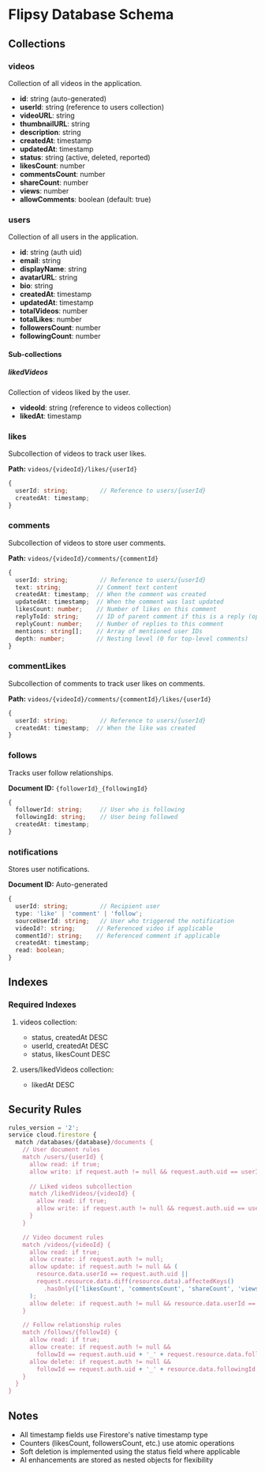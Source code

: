 # Flipsy Database Schema

## Collections

### videos
Collection of all videos in the application.

- **id**: string (auto-generated)
- **userId**: string (reference to users collection)
- **videoURL**: string
- **thumbnailURL**: string
- **description**: string
- **createdAt**: timestamp
- **updatedAt**: timestamp
- **status**: string (active, deleted, reported)
- **likesCount**: number
- **commentsCount**: number
- **shareCount**: number
- **views**: number
- **allowComments**: boolean (default: true)

### users
Collection of all users in the application.

- **id**: string (auth uid)
- **email**: string
- **displayName**: string
- **avatarURL**: string
- **bio**: string
- **createdAt**: timestamp
- **updatedAt**: timestamp
- **totalVideos**: number
- **totalLikes**: number
- **followersCount**: number
- **followingCount**: number

#### Sub-collections

##### likedVideos
Collection of videos liked by the user.

- **videoId**: string (reference to videos collection)
- **likedAt**: timestamp

### likes
Subcollection of videos to track user likes.

**Path:** `videos/{videoId}/likes/{userId}`
```typescript
{
  userId: string;         // Reference to users/{userId}
  createdAt: timestamp;
}
```

### comments
Subcollection of videos to store user comments.

**Path:** `videos/{videoId}/comments/{commentId}`
```typescript
{
  userId: string;         // Reference to users/{userId}
  text: string;          // Comment text content
  createdAt: timestamp;  // When the comment was created
  updatedAt: timestamp;  // When the comment was last updated
  likesCount: number;    // Number of likes on this comment
  replyToId: string;     // ID of parent comment if this is a reply (optional)
  replyCount: number;    // Number of replies to this comment
  mentions: string[];    // Array of mentioned user IDs
  depth: number;         // Nesting level (0 for top-level comments)
}
```

### commentLikes
Subcollection of comments to track user likes on comments.

**Path:** `videos/{videoId}/comments/{commentId}/likes/{userId}`
```typescript
{
  userId: string;         // Reference to users/{userId}
  createdAt: timestamp;  // When the like was created
}
```

### follows
Tracks user follow relationships.

**Document ID:** `{followerId}_{followingId}`
```typescript
{
  followerId: string;     // User who is following
  followingId: string;    // User being followed
  createdAt: timestamp;
}
```

### notifications
Stores user notifications.

**Document ID:** Auto-generated
```typescript
{
  userId: string;         // Recipient user
  type: 'like' | 'comment' | 'follow';
  sourceUserId: string;   // User who triggered the notification
  videoId?: string;      // Referenced video if applicable
  commentId?: string;    // Referenced comment if applicable
  createdAt: timestamp;
  read: boolean;
}
```

## Indexes

### Required Indexes

1. videos collection:
   - status, createdAt DESC
   - userId, createdAt DESC
   - status, likesCount DESC

2. users/likedVideos collection:
   - likedAt DESC

## Security Rules

```javascript
rules_version = '2';
service cloud.firestore {
  match /databases/{database}/documents {
    // User document rules
    match /users/{userId} {
      allow read: if true;
      allow write: if request.auth != null && request.auth.uid == userId;
      
      // Liked videos subcollection
      match /likedVideos/{videoId} {
        allow read: if true;
        allow write: if request.auth != null && request.auth.uid == userId;
      }
    }

    // Video document rules
    match /videos/{videoId} {
      allow read: if true;
      allow create: if request.auth != null;
      allow update: if request.auth != null && (
        resource.data.userId == request.auth.uid ||
        request.resource.data.diff(resource.data).affectedKeys()
          .hasOnly(['likesCount', 'commentsCount', 'shareCount', 'views'])
      );
      allow delete: if request.auth != null && resource.data.userId == request.auth.uid;
    }

    // Follow relationship rules
    match /follows/{followId} {
      allow read: if true;
      allow create: if request.auth != null && 
        followId == request.auth.uid + '_' + request.resource.data.followingId;
      allow delete: if request.auth != null && 
        followId == request.auth.uid + '_' + resource.data.followingId;
    }
  }
}
```

## Notes

- All timestamp fields use Firestore's native timestamp type
- Counters (likesCount, followersCount, etc.) use atomic operations
- Soft deletion is implemented using the status field where applicable
- AI enhancements are stored as nested objects for flexibility



